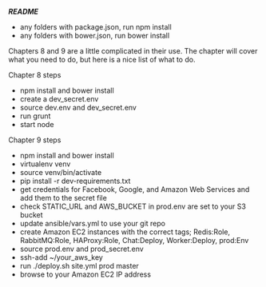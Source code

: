 ***README***
* any folders with package.json, run npm install
* any folders with bower.json, run bower install

Chapters 8 and 9 are a little complicated in their use. The chapter will cover what you need to do, but here is a nice list of what to do.

Chapter 8 steps
* npm install and bower install
* create a dev_secret.env
* source dev.env and dev_secret.env
* run grunt
* start node

Chapter 9 steps
* npm install and bower install
* virtualenv venv
* source venv/bin/activate
* pip install -r dev-requirements.txt
* get credentials for Facebook, Google, and Amazon Web Services and add them to the secret file
* check STATIC_URL and AWS_BUCKET in prod.env are set to your S3 bucket
* update ansible/vars.yml to use your git repo
* create Amazon EC2 instances with the correct tags; Redis:Role, RabbitMQ:Role, HAProxy:Role, Chat:Deploy, Worker:Deploy, prod:Env
* source prod.env and prod_secret.env
* ssh-add ~/your_aws_key
* run ./deploy.sh site.yml prod master
* browse to your Amazon EC2 IP address
